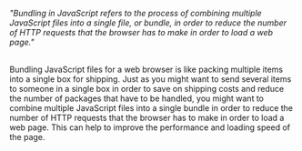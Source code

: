 _"Bundling in JavaScript refers to the process of combining multiple JavaScript files into a single file, or bundle, in order to reduce the number of HTTP requests that the browser has to make in order to load a web page."_

<br/>
Bundling JavaScript files for a web browser is like packing multiple items into a single box for shipping. Just as you might want to send several items to someone in a single box in order to save on shipping costs and reduce the number of packages that have to be handled, you might want to combine multiple JavaScript files into a single bundle in order to reduce the number of HTTP requests that the browser has to make in order to load a web page. This can help to improve the performance and loading speed of the page.
